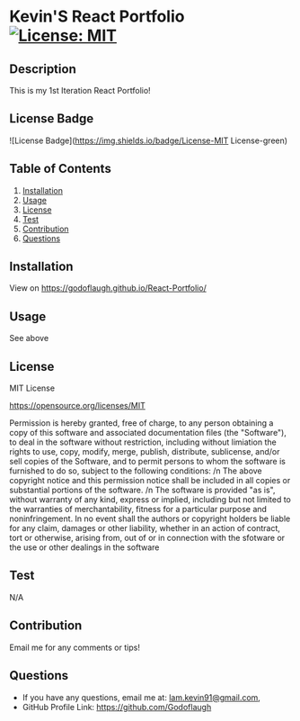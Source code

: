 # Kevin'S React Portfolio [![License: MIT](https://img.shields.io/badge/License-MIT-yellow.svg)](https://opensource.org/licenses/MIT)

  ## Description
  This is my 1st Iteration React Portfolio!

  ## License Badge
  
  ![License Badge](https://img.shields.io/badge/License-MIT License-green)

## Table of Contents
1. [Installation](#installation)
2. [Usage](#usage)
3. [License](#license)
4. [Test](#test)
5. [Contribution](#contribution)
6. [Questions](#questions)

## Installation
View on https://godoflaugh.github.io/React-Portfolio/

## Usage
See above

## License
MIT License

https://opensource.org/licenses/MIT

Permission is hereby granted, free of charge, to any person obtaining a copy of this software and associated documentation files (the "Software"), to deal in the software without restriction, including without limiation the rights to use, copy, modify, merge, publish, distribute, sublicense, and/or sell copies of the Software, and to permit persons to whom the software is furnished to do so, subject to the following conditions: /n The above copyright notice and this permission notice shall be included in all copies or substantial portions of the software. /n The software is provided "as is", without warranty of any kind, express or implied, including but not limited to the warranties of merchantability, fitness for a particular purpose and noninfringement. In no event shall the authors or copyright holders be liable for any claim, damages or other liability, whether in an action of contract, tort or otherwise, arising from, out of or in connection with the sfotware or the use or other dealings in the software



## Test
N/A

## Contribution
Email me for any comments or tips!

## Questions
* If you have any questions, email me at: lam.kevin91@gmail.com,
* GitHub Profile Link: https://github.com/Godoflaugh

